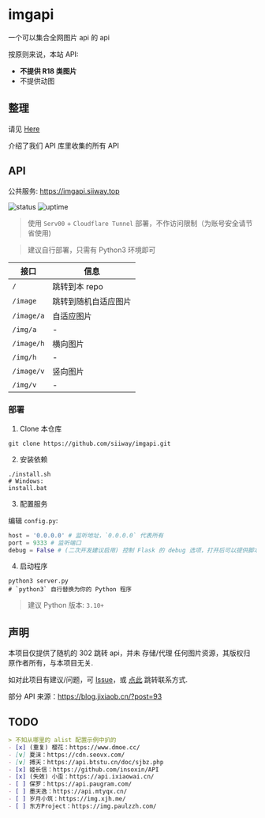 # imgapi

一个可以集合全网图片 api 的 api

按原则来说，本站 API:
- **不提供 R18 类图片**
- 不提供动图

## 整理

请见 [Here](./sites.md)

介绍了我们 API 库里收集的所有 API

## API

公共服务: https://imgapi.siiway.top

![status](https://kuma.siiway.top/api/badge/4/status) ![uptime](https://kuma.siiway.top/api/badge/4/uptime)

> 使用 `Serv00` + `Cloudflare Tunnel` 部署，不作访问限制（为账号安全请节省使用)

> 建议自行部署，只需有 Python3 环境即可

| 接口       | 信息                 |
| ---------- | -------------------- |
| `/`        | 跳转到本 repo        |
| `/image`   | 跳转到随机自适应图片 |
| `/image/a` | 自适应图片           |
| `/img/a`   | -                    |
| `/image/h` | 横向图片             |
| `/img/h`   | -                    |
| `/image/v` | 竖向图片             |
| `/img/v`   | -                    |

<!-- 会在我们的 API 库里随机选择返回
~~有 `Json` 和 `图片` 两种调用方式~~
只有图片返回，因为 json 字段名各站不同 -->

### 部署

1. Clone 本仓库

```shell
git clone https://github.com/siiway/imgapi.git
```

2. 安装依赖

```shell
./install.sh
# Windows:
install.bat
```

3. 配置服务

编辑 `config.py`:

```py
host = '0.0.0.0' # 监听地址，`0.0.0.0` 代表所有
port = 9333 # 监听端口
debug = False # (二次开发建议启用) 控制 Flask 的 debug 选项，打开后可以提供脚本热重载 (ps: 没写好就保存容易使其因语法问题崩溃)
```

4. 启动程序

```shell
python3 server.py
# `python3` 自行替换为你的 Python 程序
```

> 建议 Python 版本: `3.10+`

## 声明

本项目仅提供了随机的 302 跳转 api，并未 存储/代理 任何图片资源，其版权归原作者所有，与本项目无关.

如对此项目有建议/问题，可 [Issue](https://github.com/siiway/imgapi/issue/new)，或 [点此](https://wyf9.top/#/contact) 跳转联系方式.

部分 API 来源：https://blog.jixiaob.cn/?post=93

## TODO

```md
> 不知从哪里的 alist 配置示例中扒的
- [x] (重复) 樱花：https://www.dmoe.cc/
- [v] 夏沫：https://cdn.seovx.com/
- [v] 搏天：https://api.btstu.cn/doc/sjbz.php
- [x] 姬长信：https://github.com/insoxin/API
- [x] (失效) 小歪：https://api.ixiaowai.cn/
- [ ] 保罗：https://api.paugram.com/
- [ ] 墨天逸：https://api.mtyqx.cn/
- [ ] 岁月小筑：https://img.xjh.me/
- [ ] 东方Project：https://img.paulzzh.com/
```
